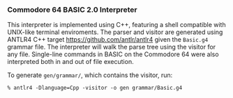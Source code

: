 ### Commodore 64 BASIC 2.0 Interpreter

This interpreter is implemented using C++, featuring a shell compatible with UNIX-like terminal enviroments.
The parser and visitor are generated using ANTLR4 C++ target https://github.com/antlr/antlr4 given the `Basic.g4` grammar file. The interpreter will walk the parse tree using the visitor for any file.
Single-line commands in BASIC on the Commodore 64 were also interpreted both in and out of file execution.

To generate `gen/grammar/`, which contains the visitor, run:
```
% antlr4 -Dlanguage=Cpp -visitor -o gen grammar/Basic.g4 
```